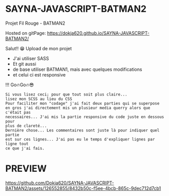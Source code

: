 # SAYNA-JAVASCRIPT-BATMAN2
Projet Fil Rouge - BATMAN2

Hosted on gitPage: https://dokja620.github.io/SAYNA-JAVASCRIPT-BATMAN2/

Salut!! 😁 Upload de mon projet

- J'ai utiliser SASS
- Et git aussi
- de base utiliser BATMAN1, mais avec quelques modifications
- et celui ci est responsive

!!! Go🔥Go🔥😎

    Si vous lisez ceci; pour que tout soit plus claire... 
    lisez mon SCSS au lieu du CSS
    Pour faciliter mon "codage" j'ai fait deux parties qui se superpose
    en gros j'ai directement mis un plusieur media querry alors que c'était pas
    necessaires... J'ai mis la partie responsive du code juste en dessous pour
    plus de clareté...
    Dernière chose... Les commentaires sont juste là pour indiquer quel partie
    est sur ces lignes... J'ai pas eu le temps d'expliquer lignes par ligne tout
    ce que j'ai fais.

# PREVIEW
https://github.com/Dokja620/SAYNA-JAVASCRIPT-BATMAN2/assets/126552855/8432b50c-f5ee-4bcb-865c-9dec712d7cb1
